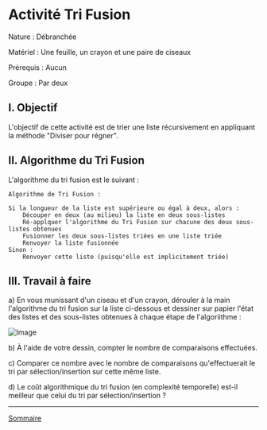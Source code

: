 # Activité Tri Fusion

Nature : Débranchée

Matériel : Une feuille, un crayon et une paire de ciseaux

Prérequis : Aucun

Groupe : Par deux

## I. Objectif

L'objectif de cette activité est de trier une liste récursivement en appliquant la méthode "Diviser pour régner".

## II. Algorithme du Tri Fusion

L'algorithme du tri fusion est le suivant :

```
Algorithme de Tri Fusion :

Si la longueur de la liste est supérieure ou égal à deux, alors :
    Découper en deux (au milieu) la liste en deux sous-listes
    Ré-applquer l'algorithme du Tri Fusion sur chacune des deux sous-listes obtenues
    Fusionner les deux sous-listes triées en une liste triée
    Renvoyer la liste fusionnée
Sinon :
    Renvoyer cette liste (puisqu'elle est implicitement triée)
```

## III. Travail à faire

a) En vous munissant d'un ciseau et d'un crayon, dérouler à la main l'algorithme du tri fusion sur la liste ci-dessous et dessiner sur papier l'état des listes et des sous-listes obtenues à chaque étape de l'algoriithme :

![Image](./img/liste_activite_tri_fusion.png)

b) À l'aide de votre dessin, compter le nombre de comparaisons effectuées.

c) Comparer ce nombre avec le nombre de comparaisons qu'effectuerait le tri par sélection/insertion sur cette même liste.

d) Le coût algorithmique du tri fusion (en complexité temporelle) est-il meilleur que celui du tri par sélection/insertion ?

____________

[Sommaire](./../README.md)